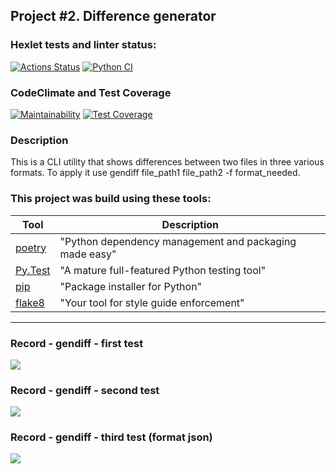 ## Project #2. Difference generator

### Hexlet tests and linter status:
[![Actions Status](https://github.com/lisa-gold/python-project-50/actions/workflows/hexlet-check.yml/badge.svg)](https://github.com/lisa-gold/python-project-50/actions) [![Python CI](https://github.com/lisa-gold/python-project-50/actions/workflows/pyci.yml/badge.svg)](https://github.com/lisa-gold/python-project-50/actions/workflows/pyci.yml)

### CodeClimate and  Test Coverage
[![Maintainability](https://api.codeclimate.com/v1/badges/73ef8ce3d907c9b728af/maintainability)](https://codeclimate.com/github/lisa-gold/python-project-50/maintainability) [![Test Coverage](https://api.codeclimate.com/v1/badges/73ef8ce3d907c9b728af/test_coverage)](https://codeclimate.com/github/lisa-gold/python-project-50/test_coverage)

### Description
This is a CLI utility that shows differences between two files in three various formats.
To apply it use gendiff file_path1 file_path2 -f format_needed.

### This project was build using these tools:
| Tool                                                                        | Description                                             |
|-----------------------------------------------------------------------------|---------------------------------------------------------|
| [poetry](https://python-poetry.org/)                                        | "Python dependency management and packaging made easy"  |
| [Py.Test](https://pytest.org)                                               | "A mature full-featured Python testing tool"            |
| [pip](https://pypi.org/project/pip/)                                        | "Package installer for Python"                          |
| [flake8](https://flake8.pycqa.org/)                                         | "Your tool for style guide enforcement" |

---

### Record - gendiff - first test
<a href="https://asciinema.org/a/yPXRnbjx6KnP7sLssOsYskNis" target="_blank"><img src="https://asciinema.org/a/yPXRnbjx6KnP7sLssOsYskNis.svg" /></a>

### Record - gendiff - second test
<a href="https://asciinema.org/a/MBnssnP6eVHy4x5ePZ6a3f6Fk" target="_blank"><img src="https://asciinema.org/a/MBnssnP6eVHy4x5ePZ6a3f6Fk.svg" /></a>

### Record - gendiff - third test (format json)
<a href="https://asciinema.org/a/rmiKPfYoFmnRbpSud3u7JHC4O" target="_blank"><img src="https://asciinema.org/a/rmiKPfYoFmnRbpSud3u7JHC4O.svg" /></a>
